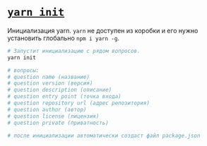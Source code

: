 # [`yarn init`](./index.md)

Инициализация yarn. `yarn` не доступен из коробки и его нужно установить глобально `npm i yarn -g`.

```bash
# Запустит инициализацию с рядом вопросов.
yarn init

# вопросы:
# question name (название)
# question version (версия)
# question description (описание)
# question entry point (точка входа)
# question repository url (адрес репозитория)
# question author (автор)
# question license (лицензия)
# question private (приватность)

# после инициализации автоматически создаст файл package.json
```
